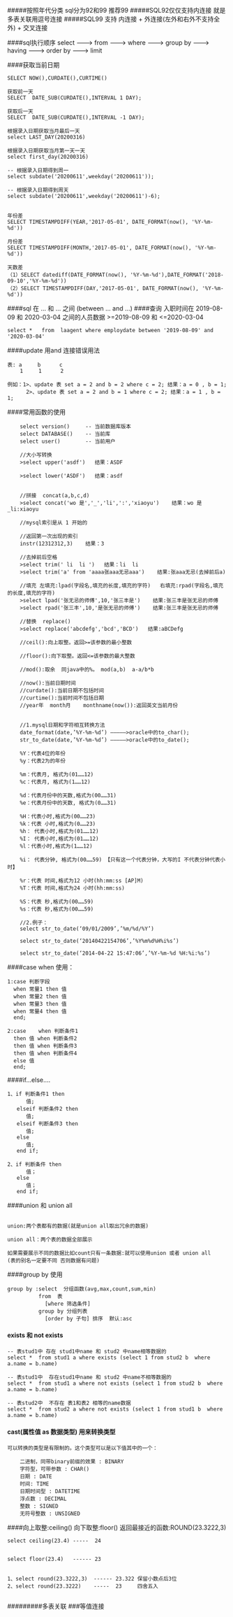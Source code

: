 #####按照年代分类  sql分为92和99  推荐99
#####SQL92仅仅支持内连接 就是多表关联用逗号连接
#####SQL99 支持  内连接 + 外连接(左外和右外不支持全外) + 交叉连接

####sql执行顺序
select ---> from ---> where ---> group by ---> having  ---> order by  ---> limit



####获取当前日期
```
SELECT NOW(),CURDATE(),CURTIME()

获取前一天
SELECT  DATE_SUB(CURDATE(),INTERVAL 1 DAY);

获取后一天
SELECT  DATE_SUB(CURDATE(),INTERVAL -1 DAY);

根据录入日期获取当月最后一天
select LAST_DAY(20200316)

根据录入日期获取当月第一天一天
select first_day(20200316)

-- 根据录入日期得到周一
select subdate('20200611',weekday('20200611')); 

-- 根据录入日期得到周天
select subdate('20200611',weekday('20200611')-6);


年份差
SELECT TIMESTAMPDIFF(YEAR,'2017-05-01', DATE_FORMAT(now(), '%Y-%m-%d'))

月份差
SELECT TIMESTAMPDIFF(MONTH,'2017-05-01', DATE_FORMAT(now(), '%Y-%m-%d'))

天数差
（1）SELECT datediff(DATE_FORMAT(now(), '%Y-%m-%d'),DATE_FORMAT('2018-09-10','%Y-%m-%d'))
（2）SELECT TIMESTAMPDIFF(DAY,'2017-05-01', DATE_FORMAT(now(), '%Y-%m-%d'))

```
####sql 在 ...  和 ...  之间 (between ... and ...)
####查询 入职时间在 2019-08-09 和 2020-03-04 之间的人员数据  >=2019-08-09 和 <=2020-03-04
```
select *   from  laagent where employdate between '2019-08-09' and  '2020-03-04'
```


####update 用and 连接错误用法
```
表: a     b      c
    1     1      2

例如：1>、update 表 set a = 2 and b = 2 where c = 2; 结果：a = 0 , b = 1;
      2>、update 表 set a = 2 and b = 1 where c = 2; 结果：a = 1 , b = 1;
```

####常用函数的使用
```   
	select version()     -- 当前数据库版本
    select DATABASE()    -- 当前库
    select user()        -- 当前用户

	//大小写转换
	>select upper('asdf')   结果：ASDF

	>select lower('ASDF')   结果：asdf


	//拼接  concat(a,b,c,d)
	>select concat('wo 是','_','li',':','xiaoyu')    结果：wo 是_li:xiaoyu
	
	//mysql索引是从 1 开始的
    
	//返回第一次出现的索引
	instr(12312312,3)    结果：3
	
	//去掉前后空格
    >select trim(' li  li ')   结果：li  li
	>select trim('a' from 'aaaa张aaa无忌aaa')    结果:张aaa无忌(去掉前后a)
	
	//填充 左填充:lpad(字段名,填充的长度,填充的字符)   右填充:rpad(字段名,填充的长度,填充的字符)
	>select lpad('张无忌的师傅',10,'张三丰是')    结果:张三丰是张无忌的师傅
    >select rpad('张三丰',10,'是张无忌的师傅')    结果:张三丰是张无忌的师傅
	
	//替换  replace()
	>select replace('abcdefg','bcd','BCD')   结果:aBCDefg
	
	//ceil():向上取整。返回>=该参数的最小整数
	
	//floor():向下取整。返回<=该参数的最大整数
	
	//mod():取余  同java中的%。 mod(a,b)  a-a/b*b
	
	//now():当前日期时间  
	//curdate():当前日期不包括时间
	//curtime():当前时间不包括日期
	//year年  month月    monthname(now()):返回英文当前月份
	
	
	//1.mysql日期和字符相互转换方法 
	date_format(date,’%Y-%m-%d’) ————–>oracle中的to_char(); 
	str_to_date(date,’%Y-%m-%d’) ————–>oracle中的to_date();

	%Y：代表4位的年份 
	%y：代表2为的年份

	%m：代表月, 格式为(01……12) 
	%c：代表月, 格式为(1……12)

	%d：代表月份中的天数,格式为(00……31) 
	%e：代表月份中的天数, 格式为(0……31)

	%H：代表小时,格式为(00……23) 
	%k：代表 小时,格式为(0……23) 
	%h： 代表小时,格式为(01……12) 
	%I： 代表小时,格式为(01……12) 
	%l：代表小时,格式为(1……12)

	%i： 代表分钟, 格式为(00……59) 【只有这一个代表分钟，大写的I 不代表分钟代表小时】

	%r：代表 时间,格式为12 小时(hh:mm:ss [AP]M) 
	%T：代表 时间,格式为24 小时(hh:mm:ss)

	%S：代表 秒,格式为(00……59) 
	%s：代表 秒,格式为(00……59)

	//2.例子： 
	select str_to_date(‘09/01/2009’,’%m/%d/%Y’)

	select str_to_date(‘20140422154706’,’%Y%m%d%H%i%s’)

	select str_to_date(‘2014-04-22 15:47:06’,’%Y-%m-%d %H:%i:%s’)

```
####case when 使用：
```
1:case 判断字段 
  when 常量1 then 值 
  when 常量2 then 值
  when 常量3 then 值
  when 常量4 then 值
  end;
```

```
2:case    when 判断条件1
  then 值 when 判断条件2
  then 值 when 判断条件3
  then 值 when 判断条件4
  else 值
  end;
```

####if...else....
```
1、if 判断条件1 then
      值;
   elseif 判断条件2 then
      值;
   elseif 判断条件3 then
      值;
   else
      值;
   end if;
   
2、if 判断条件 then
      值；
   else
      值；
   end if;
```

####union 和 union all 
```

union:两个表都有的数据(就是union all取出冗余的数据)

union all：两个表的数据全部展示

如果需要展示不同的数据比如count只有一条数据:就可以使用union 或者 union all
(表的别名一定要不同 否则数据有问题)

```
####group by 使用
```
group by :select  分组函数(avg,max,count,sum,min)
          from  表
		    [where 筛选条件]
		  group by 分组列表
		    [order by 子句] 排序  默认:asc

```

#### exists 和 not exists
```
-- 表stud1中 存在 stud1中name 和 stud2 中name相等数据的
select *  from stud1 a where exists (select 1 from stud2 b  where a.name = b.name)

-- 表stud1中  存在stud1中name 和 stud2 中name不相等数据的
select *  from stud1 a where not exists (select 1 from stud2 b  where a.name = b.name)

-- 表stud2中  不存在 表1和表2 相等的name数据
select *  from stud2 a where not exists (select 1 from stud1 b  where a.name = b.name)

```

#### cast(属性值 as 数据类型)  用来转换类型
```
可以转换的类型是有限制的。这个类型可以是以下值其中的一个：

    二进制，同带binary前缀的效果 : BINARY    
    字符型，可带参数 : CHAR()     
    日期 : DATE     
    时间: TIME     
    日期时间型 : DATETIME     
    浮点数 : DECIMAL      
    整数 : SIGNED     
    无符号整数 : UNSIGNED 

```

####向上取整:ceiling()    向下取整:floor()      返回最接近的函数:ROUND(23.3222,3)
```
select ceiling(23.4) -----  24


select floor(23.4)   ------ 23


1、select round(23.3222,3)  ------ 23.322 保留小数点后3位
2、select round(23.3222)    -----  23     四舍五入


```



#########多表关联
###等值连接
```


```







